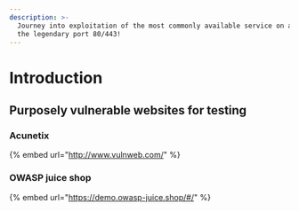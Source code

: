 ```yaml
---
description: >-
  Journey into exploitation of the most commonly available service on a server:
  the legendary port 80/443!
---
```


# Introduction

## Purposely vulnerable websites for testing

### Acunetix

{% embed url="http://www.vulnweb.com/" %}

### OWASP juice shop

{% embed url="https://demo.owasp-juice.shop/#/" %}
